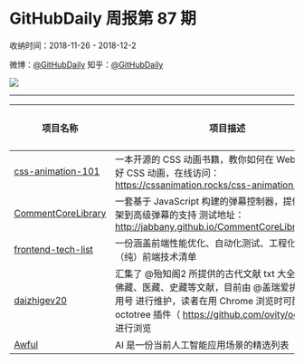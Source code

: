 # GitHubDaily 周报第 87 期

收纳时间：2018-11-26 - 2018-12-2

微博：[@GitHubDaily](https://weibo.com/GitHubDaily)
知乎：[@GitHubDaily](https://www.zhihu.com/people/githubdaily)

![](https://raw.githubusercontent.com/GitHubDaily/GitHubDaily/master/assets/weixin.png)

---

项目名称 | 项目描述 | 示例图 | 微博
--- | --- | --- | ---
[css-animation-101](status.github_url) | 一本开源的 CSS 动画书籍，教你如何在 Web 项目中用好 CSS 动画，在线访问：https://cssanimation.rocks/css-animation-101/ | ![](http://wx4.sinaimg.cn/large/006fiYtfgy1fxpx8kfnhvj30u019gabo.jpg) | [![](https://raw.githubusercontent.com/GitHubDaily/GitHubDaily/master/assets/sina_logo.png)](https://weibo.com/5722964389/H5k7bfBMl)
[CommentCoreLibrary](status.github_url) | 一套基于 JavaScript 构建的弹幕控制器，提供从基本骨架到高级弹幕的支持 测试地址：http://jabbany.github.io/CommentCoreLibrary/demo/ | ![](http://wx4.sinaimg.cn/large/006fiYtfgy1fxpejbvnh8j31k00u0qm0.jpg) | [![](https://raw.githubusercontent.com/GitHubDaily/GitHubDaily/master/assets/sina_logo.png)](https://weibo.com/5722964389/H51gcvdkQ)
[frontend-tech-list](status.github_url) | 一份涵盖前端性能优化、自动化测试、工程化与工具的（纯）前端技术清单 | ![](http://wx3.sinaimg.cn/large/006fiYtfgy1fxo60bs3fpj30u051ob2a.jpg) | [![](https://raw.githubusercontent.com/GitHubDaily/GitHubDaily/master/assets/sina_logo.png)](https://weibo.com/5722964389/H4RPHlEZ7)
[daizhigev20](status.github_url) | 汇集了 @殆知阁2 所提供的古代文献 txt 大全集，包含佛藏、医藏、史藏等文献，目前由 @盖瑞爱执信锦鲤专用号 进行维护，读者在用 Chrome 浏览时可配合 octotree 插件（ https://github.com/ovity/octotree ）进行浏览 | ![](http://wx2.sinaimg.cn/large/006fiYtfgy1fxn1b39zg0j31hf0u0aru.jpg) | [![](https://raw.githubusercontent.com/GitHubDaily/GitHubDaily/master/assets/sina_logo.png)](https://weibo.com/5722964389/H4Ipdp1jP)
[Awful](status.github_url) | AI 是一份当前人工智能应用场景的精选列表 | ![](http://wx3.sinaimg.cn/large/006fiYtfgy1fxkos8xp84j30u032be82.jpg) | [![](https://raw.githubusercontent.com/GitHubDaily/GitHubDaily/master/assets/sina_logo.png)](https://weibo.com/5722964389/H4pyd5BvA)
